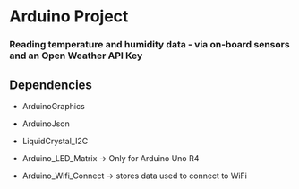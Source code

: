 # Arduino Project
### Reading temperature and humidity data - via on-board sensors and an Open Weather API Key

## Dependencies

- ArduinoGraphics

- ArduinoJson

- LiquidCrystal_I2C

- Arduino_LED_Matrix -> Only for Arduino Uno R4

- Arduino_Wifi_Connect -> stores data used to connect to WiFi
